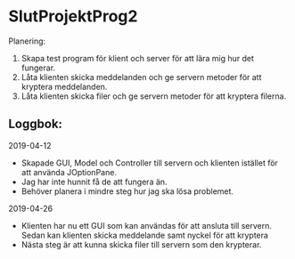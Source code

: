 # SlutProjektProg2
Planering:
1. Skapa test program för klient och server för att lära mig hur det fungerar.
2. Låta klienten skicka meddelanden och ge servern metoder för att kryptera meddelanden.
3. Låta klienten skicka filer och ge servern metoder för att kryptera filerna.


## Loggbok:
2019-04-12
* Skapade GUI, Model och Controller till servern och klienten istället för att använda JOptionPane.
* Jag har inte hunnit få de att fungera än.
* Behöver planera i mindre steg hur jag ska lösa problemet.

2019-04-26
* Klienten har nu ett GUI som kan användas för att ansluta till servern. Sedan kan klienten skicka meddelande samt nyckel för att kryptera
* Nästa steg är att kunna skicka filer till servern som den krypterar.
